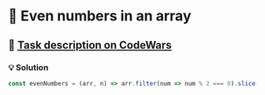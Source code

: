# 📝 Even numbers in an array

## 🔗 [Task description on CodeWars](https://www.codewars.com/kata/5a431c0de1ce0ec33a00000c)

### 💡 Solution

```javascript
const evenNumbers = (arr, n) => arr.filter(num => num % 2 === 0).slice(-n);
```
